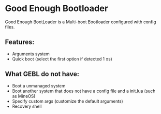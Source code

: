 Good Enough Bootloader
================================
Good Enough BootLoader is a Multi-boot Bootloader configured with config files.

## Features:
- Arguments system
- Quick boot (select the first option if detected 1 os)

## What GEBL do not have:
- Boot a unmanaged system
- Boot another system that does not have a config file and a init.lua (such as MineOS)
- Specify custom args (customize the default arguments)
- Recovery shell
